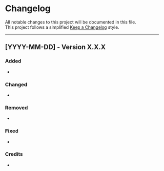 # Changelog

All notable changes to this project will be documented in this file.  
This project follows a simplified [Keep a Changelog](https://keepachangelog.com/) style.  

---

## [YYYY-MM-DD] - Version X.X.X
### Added
- 

### Changed
- 

### Removed
- 

### Fixed
- 

### Credits
- 
